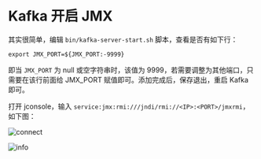 # Kafka 开启 JMX
其实很简单，编辑 `bin/kafka-server-start.sh` 脚本，查看是否有如下行：
```
export JMX_PORT=${JMX_PORT:-9999}
```

即当 `JMX_PORT` 为 null 或空字符串时，该值为 9999，若需要调整为其他端口，只需要在该行前面给 JMX_PORT 赋值即可。添加完成后，保存退出，重启 Kafka 即可。

打开 jconsole，输入 `service:jmx:rmi:///jndi/rmi://<IP>:<PORT>/jmxrmi`，如下图：

![connect](../img/jmx_1.jpg)

![info](../img/jmx_2.jpg)
